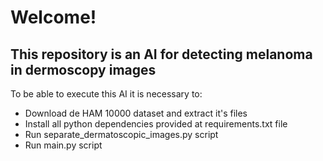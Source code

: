# Welcome!
## This repository is an AI for detecting melanoma in dermoscopy images

To be able to execute this AI it is necessary to:
- Download de HAM 10000 dataset and extract it's files 
- Install all python dependencies provided at requirements.txt file
- Run separate_dermatoscopic_images.py script
- Run main.py script